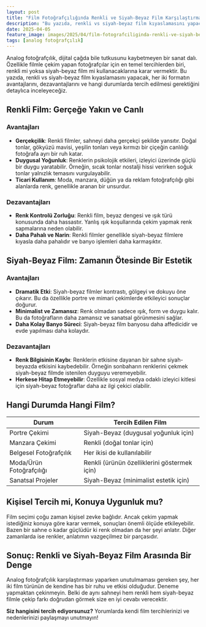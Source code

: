 ```yaml
---
layout: post
title: "Film Fotoğrafçılığında Renkli ve Siyah-Beyaz Film Karşılaştırması"
description: "Bu yazıda, renkli vs siyah-beyaz film kıyaslamasını yapacak, her iki formatın avantajlarını, dezavantajlarını ve hangi durumlarda tercih edilmesi gerektiğini detaylıca inceleyeceğiz."
date: 2025-04-05
feature_image: images/2025/04/film-fotografciliginda-renkli-ve-siyah-beyaz-film-karsilastirmasi.jpg
tags: [analog fotoğrafçılık]
---
```


Analog fotoğrafçılık, dijital çağda bile tutkusunu kaybetmeyen bir sanat dalı. Özellikle filmle çekim yapan fotoğrafçılar için en temel tercihlerden biri, renkli mi yoksa siyah-beyaz film mi kullanacaklarına karar vermektir. Bu yazıda, renkli vs siyah-beyaz film kıyaslamasını yapacak, her iki formatın avantajlarını, dezavantajlarını ve hangi durumlarda tercih edilmesi gerektiğini detaylıca inceleyeceğiz.

<!--more-->

## Renkli Film: Gerçeğe Yakın ve Canlı

### Avantajları

- **Gerçekçilik**: Renkli filmler, sahneyi daha gerçekçi şekilde yansıtır. Doğal tonlar, gökyüzü mavisi, yeşilin tonları veya kırmızı bir çiçeğin canlılığı fotoğrafa ayrı bir ruh katar.
- **Duygusal Yoğunluk**: Renklerin psikolojik etkileri, izleyici üzerinde güçlü bir duygu yaratabilir. Örneğin, sıcak tonlar nostalji hissi verirken soğuk tonlar yalnızlık temasını vurgulayabilir.
- **Ticari Kullanım**: Moda, manzara, düğün ya da reklam fotoğrafçılığı gibi alanlarda renk, genellikle aranan bir unsurdur.

### Dezavantajları

- **Renk Kontrolü Zorluğu**: Renkli film, beyaz dengesi ve ışık türü konusunda daha hassastır. Yanlış ışık koşullarında çekim yapmak renk sapmalarına neden olabilir.
- **Daha Pahalı ve Narin**: Renkli filmler genellikle siyah-beyaz filmlere kıyasla daha pahalıdır ve banyo işlemleri daha karmaşıktır.

## Siyah-Beyaz Film: Zamanın Ötesinde Bir Estetik

### Avantajları

- **Dramatik Etki**: Siyah-beyaz filmler kontrastı, gölgeyi ve dokuyu öne çıkarır. Bu da özellikle portre ve mimari çekimlerde etkileyici sonuçlar doğurur.
- **Minimalist ve Zamansız**: Renk olmadan sadece ışık, form ve duygu kalır. Bu da fotoğrafların daha zamansız ve sanatsal görünmesini sağlar.
- **Daha Kolay Banyo Süreci**: Siyah-beyaz film banyosu daha affedicidir ve evde yapılması daha kolaydır.

### Dezavantajları

- **Renk Bilgisinin Kaybı**: Renklerin etkisine dayanan bir sahne siyah-beyazda etkisini kaybedebilir. Örneğin sonbaharın renklerini çekmek siyah-beyaz filmde istenilen duyguyu veremeyebilir.
- **Herkese Hitap Etmeyebilir**: Özellikle sosyal medya odaklı izleyici kitlesi için siyah-beyaz fotoğraflar daha az ilgi çekici olabilir.

## Hangi Durumda Hangi Film?

| Durum | Tercih Edilen Film |
| --- | --- |
| Portre Çekimi | Siyah-Beyaz (duygusal yoğunluk için) |
| Manzara Çekimi | 	Renkli (doğal tonlar için) |
| Belgesel Fotoğrafçılık | 	Her ikisi de kullanılabilir |
| Moda/Ürün Fotoğrafçılığı | Renkli (ürünün özelliklerini göstermek için) |
| Sanatsal Projeler | Siyah-Beyaz (minimalist estetik için) |

## Kişisel Tercih mi, Konuya Uygunluk mu?

Film seçimi çoğu zaman kişisel zevke bağlıdır. Ancak çekim yapmak istediğiniz konuya göre karar vermek, sonuçları önemli ölçüde etkileyebilir. Bazen bir sahne o kadar güçlüdür ki renk olmadan da her şeyi anlatır. Diğer zamanlarda ise renkler, anlatımın vazgeçilmez bir parçasıdır.

## Sonuç: Renkli ve Siyah-Beyaz Film Arasında Bir Denge
Analog fotoğrafçılık karşılaştırması yaparken unutulmaması gereken şey, her iki film türünün de kendine has bir ruhu ve etkisi olduğudur. Deneme yapmaktan çekinmeyin. Belki de aynı sahneyi hem renkli hem siyah-beyaz filmle çekip farkı doğrudan görmek size en iyi cevabı verecektir.

**Siz hangisini tercih ediyorsunuz?**
Yorumlarda kendi film tercihlerinizi ve nedenlerinizi paylaşmayı unutmayın!